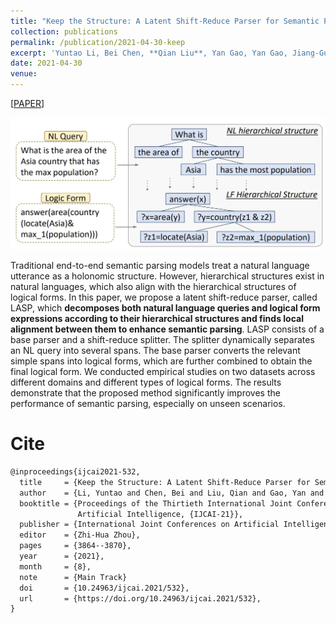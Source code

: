 ```yaml
---
title: "Keep the Structure: A Latent Shift-Reduce Parser for Semantic Parsing"
collection: publications
permalink: /publication/2021-04-30-keep
excerpt: 'Yuntao Li, Bei Chen, **Qian Liu**, Yan Gao, Yan Gao, Jiang-Guang Lou, Yan Zhang, Dongmei Zhang<br>In *30th International Joint Conference on Artifcial Intelligence* (**IJCAI-2021**)'
date: 2021-04-30
venue:
---
```


\[[PAPER](https://www.ijcai.org/proceedings/2021/0532.pdf)\]


![Demo](/images/keep-demo.jpg)

Traditional end-to-end semantic parsing models treat a natural language utterance as a holonomic structure. However, hierarchical structures exist in natural languages, which also align with the hierarchical structures of logical forms. In this paper, we propose a latent shift-reduce parser, called LASP, which **decomposes both natural language queries and logical form expressions according to their hierarchical structures and finds local alignment between them to enhance semantic parsing**. LASP consists of a base parser and a shift-reduce splitter. The splitter dynamically separates an NL query into several spans. The base parser converts the relevant simple spans into logical forms, which are further combined to obtain the final logical form. We conducted empirical studies on two datasets across different domains and different types of logical forms. The results demonstrate that the proposed method significantly improves the performance of semantic parsing, especially on unseen scenarios.

Cite
===

```latex
@inproceedings{ijcai2021-532,
  title     = {Keep the Structure: A Latent Shift-Reduce Parser for Semantic Parsing},
  author    = {Li, Yuntao and Chen, Bei and Liu, Qian and Gao, Yan and Lou, Jian-Guang and Zhang, Yan and Zhang, Dongmei},
  booktitle = {Proceedings of the Thirtieth International Joint Conference on
               Artificial Intelligence, {IJCAI-21}},
  publisher = {International Joint Conferences on Artificial Intelligence Organization},
  editor    = {Zhi-Hua Zhou},
  pages     = {3864--3870},
  year      = {2021},
  month     = {8},
  note      = {Main Track}
  doi       = {10.24963/ijcai.2021/532},
  url       = {https://doi.org/10.24963/ijcai.2021/532},
}
```